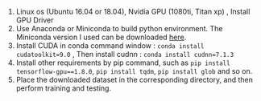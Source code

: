 1. Linux os (Ubuntu 16.04 or 18.04), Nvidia GPU (1080ti, Titan xp) , Install GPU Driver  
2. Use Anaconda or Miniconda to build python environment. The Miniconda version I used can be downloaded [here]().  
3. Install CUDA in conda command window : `conda install cudatoolkit=9.0` , Then install cudnn : `conda install cudnn=7.1.3`  
4. Install other requirements by pip command, such as `pip install tensorflow-gpu==1.8.0`, `pip install tqdm`, `pip install glob` and so on.  
5. Place the downloaded dataset in the corresponding directory, and then perform training and testing.  

